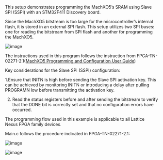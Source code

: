 This setup demonstrates programming the MachXO5’s SRAM using Slave SPI (SSPI) with an STM32F411 Discovery board.

Since the MachXO5 bitstream is too large for the microcontroller’s internal flash, it is stored in an external SPI flash. This setup utilizes two SPI buses: one for reading the bitstream from SPI flash and another for programming the MachXO5.

![image](https://github.com/user-attachments/assets/96256ca6-1206-4ed2-9e29-a7228259b173)

The instructions used in this program follows the instruction from FPGA-TN-02271-2.1([MachXO5 Programming and Configuration User Guide](https://www.latticesemi.com/view_document?document_id=53489))

Key considerations for the Slave SPI (SSPI) configuration:

1.Ensure that INITN is high before sending the Slave SPI activation key. This can be achieved by monitoring INITN or introducing a delay after pulling PROGRAMN low before transmitting the activation key.

2. Read the status registers before and after sending the bitstream to verify that the DONE bit is correctly set and that no configuration errors have occurred.


The programming flow used in this example is applicable to all Lattice Nexus FPGA family devices.

Main.c follows the procedure indicated in FPGA-TN-02271-2.1:

![image](https://github.com/user-attachments/assets/b2c1dcd3-0872-4e05-aee0-f8e3b1183187)


![image](https://github.com/user-attachments/assets/0f3d564f-a0f6-4837-820e-dce6124c24da)


